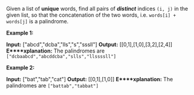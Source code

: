 
Given a list of  **unique**  words, find all pairs of  **_distinct_**  indices  `(i, j)`  in the given list, so that the concatenation of the two words, i.e.  `words[i] + words[j]`  is a palindrome.

**Example 1:**

**Input:** ["abcd","dcba","lls","s","sssll"]
**Output:** [[0,1],[1,0],[3,2],[2,4]] 
**E****xplanation:** The palindromes are `["dcbaabcd","abcddcba","slls","llssssll"]`

**Example 2:**

**Input:** ["bat","tab","cat"]
**Output:** [[0,1],[1,0]] **E****xplanation:** The palindromes are `["battab","tabbat"]`